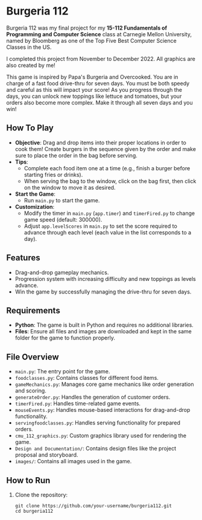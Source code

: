 # Burgeria 112

Burgeria 112 was my final project for my **15-112 Fundamentals of Programming and Computer Science** class at Carnegie Mellon University, named by Bloomberg as one of the Top Five Best Computer Science Classes in the US.

I completed this project from November to December 2022. All graphics are also created by me!

This game is inspired by Papa's Burgeria and Overcooked. You are in charge of a fast food drive-thru for seven days. You must be both speedy and careful as this will impact your score! As you progress through the days, you can unlock new toppings like lettuce and tomatoes, but your orders also become more complex. Make it through all seven days and you win!

## How To Play

- **Objective**: Drag and drop items into their proper locations in order to cook them! Create burgers in the sequence given by the order and make sure to place the order in the bag before serving.
- **Tips**:
  - Complete each food item one at a time (e.g., finish a burger before starting fries or drinks).
  - When serving the bag to the window, click on the bag first, then click on the window to move it as desired.
- **Start the Game**:
  - Run `main.py` to start the game.
- **Customization**:
  - Modify the timer in `main.py` (`app.timer`) and `timerFired.py` to change game speed (default: 300000).
  - Adjust `app.levelScores` in `main.py` to set the score required to advance through each level (each value in the list corresponds to a day).

## Features

- Drag-and-drop gameplay mechanics.
- Progression system with increasing difficulty and new toppings as levels advance.
- Win the game by successfully managing the drive-thru for seven days.

## Requirements

- **Python**: The game is built in Python and requires no additional libraries.
- **Files**: Ensure all files and images are downloaded and kept in the same folder for the game to function properly.

## File Overview

- `main.py`: The entry point for the game.
- `foodclasses.py`: Contains classes for different food items.
- `gameMechanics.py`: Manages core game mechanics like order generation and scoring.
- `generateOrder.py`: Handles the generation of customer orders.
- `timerFired.py`: Handles time-related game events.
- `mouseEvents.py`: Handles mouse-based interactions for drag-and-drop functionality.
- `servingfoodclasses.py`: Handles serving functionality for prepared orders.
- `cmu_112_graphics.py`: Custom graphics library used for rendering the game.
- `Design and Documentation/`: Contains design files like the project proposal and storyboard.
- `images/`: Contains all images used in the game.

## How to Run

1. Clone the repository:
   ```
   git clone https://github.com/your-username/burgeria112.git
   cd burgeria112
   ```
